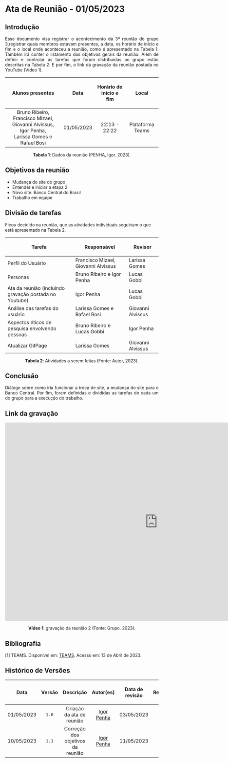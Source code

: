 <div class="body">

# Ata de Reunião - 01/05/2023

## Introdução

<p align="justify">
Esse documento visa registrar o acontecimento da 3ª reunião do grupo 3,registrar quais membros estavam presentes, a data, os horário de inicio e fim e o local onde aconteceu a reunião, como é apresentado na Tabela 1. Também irá conter o listamento dos objetivos gerais da reunião. Além de definir e controlar as tarefas que foram distribuidas ao grupo estão descritas na Tabela 2. E por fim, o link da gravação da reunião postada no YouTube (Vídeo 1).
</p>

| <p align="center">Alunos presentes</p> | <p align="center">Data</p> | <p align="center">Horário de inicio e fim</p> | <p align="center">Local</p> |
| :--------: | :--------: | :--------: | :--------: |
| Bruno Ribeiro, Francisco Mizael, Giovanni Alvissus, Igor Penha, </br> Larissa Gomes e Rafael Bosi| 01/05/2023 | 22:13 - 22:22 | Plataforma Teams |

<div style="text-align: center">
<p> <b>Tabela 1</b>: Dados da reunião (PENHA, Igor. 2023). </p>
</div>


## Objetivos da reunião

- Mudança do site do grupo
- Entender e iniciar a etapa 2
- Novo site: Banco Central do Brasil
- Trabalho em equipe


## Divisão de tarefas

Ficou decidido na reunião, que as atividades individuais seguiriam o que está apresentado na Tabela 2.

| <p align="center">Tarefa</p> | <p align="center">Responsável</p> | <p align="center">Revisor</p> |
| ------ | ----------- | ------- |
| Perfil do Usuário | Francisco Mizael, Giovanni Alvissus | Larissa Gomes |
| Personas | Bruno Ribeiro e Igor Penha | Lucas Gobbi |
| Ata da reunião (incluindo gravação postada no Youtube) | Igor Penha | Lucas Gobbi |
| Análise das tarefas do usuário | Larissa Gomes e Rafael Bosi | Giovanni Alvissus |
| Aspectos éticos de pesquisa envolvendo pessoas| Bruno Ribeiro e Lucas Gobbi | Igor Penha |
| Atualizar GitPage | Larissa Gomes | Giovanni Alvissus |


<div style="text-align: center">
<p> <b>Tabela 2</b>: Atividades a serem feitas (Fonte: Autor, 2023). </p>
</div>

## Conclusão

<p align="justify">Diálogo sobre como iria funcionar a troca de site, a mudança do site para o Banco Central. Por fim, foram definidas e divididas as tarefas de cada um do grupo para a execução do trabalho.</p>

## Link da gravação

<iframe width="1000vw" height="650vh" src="https://www.youtube.com/embed/oEAV1PjpIh8" title="Reunião 3" frameborder="0" allow="accelerometer; autoplay; clipboard-write; encrypted-media; gyroscope; picture-in-picture" allowfullscreen=""></iframe>
<div align="center">
<p> <b>Vídeo 1</b>: gravação da reunião 2 (Fonte: Grupo. 2023).</p>
</div>


## Bibliografia
[1] TEAMS. Disponível em: [TEAMS](https://teams.microsoft.com/). Acesso em: 13 de Abril de 2023.

## Histórico de Versões

| <p align="center">Data</p> | <p align="center">Versão</p> | <p align="center">Descrição</p> | <p align="center">Autor(es)</p> | <p align="center">Data de revisão</p> | <p align="center">Revisor(es)</p> |
| :--:       | :----: | :-------: | :---: | :-------------: | :-----: |
| 01/05/2023 | `1.0`  | Criação da ata de reunião | [Igor Penha](https://github.com/igorpenhaa)  | 03/05/2023 | [Bruno Ribeiro](https://github.com/runoribeiroo) |
| 10/05/2023 | `1.1`  | Correção dos objetivos da reunião | [Igor Penha](https://github.com/igorpenhaa)  | 11/05/2023 | [Bruno Ribeiro](https://github.com/runoribeiroo) |

</div>

